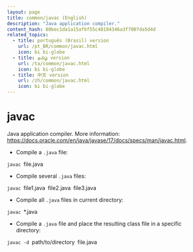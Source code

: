 ```yaml
---
layout: page
title: common/javac (English)
description: "Java application compiler."
content_hash: 80bec1da1a15afbf55c48104346a3f7007da5d4d
related_topics:
  - title: português (Brasil) version
    url: /pt_BR/common/javac.html
    icon: bi bi-globe
  - title: தமிழ் version
    url: /ta/common/javac.html
    icon: bi bi-globe
  - title: 中文 version
    url: /zh/common/javac.html
    icon: bi bi-globe
---
```

# javac

Java application compiler.
More information: <https://docs.oracle.com/en/java/javase/17/docs/specs/man/javac.html>.

- Compile a `.java` file:

`javac `<span class="tldr-var badge badge-pill bg-dark-lm bg-white-dm text-white-lm text-dark-dm font-weight-bold">file.java</span>

- Compile several `.java` files:

`javac `<span class="tldr-var badge badge-pill bg-dark-lm bg-white-dm text-white-lm text-dark-dm font-weight-bold">file1.java</span>` `<span class="tldr-var badge badge-pill bg-dark-lm bg-white-dm text-white-lm text-dark-dm font-weight-bold">file2.java</span>` `<span class="tldr-var badge badge-pill bg-dark-lm bg-white-dm text-white-lm text-dark-dm font-weight-bold">file3.java</span>

- Compile all `.java` files in current directory:

`javac `<span class="tldr-var badge badge-pill bg-dark-lm bg-white-dm text-white-lm text-dark-dm font-weight-bold">*.java</span>

- Compile a `.java` file and place the resulting class file in a specific directory:

`javac -d `<span class="tldr-var badge badge-pill bg-dark-lm bg-white-dm text-white-lm text-dark-dm font-weight-bold">path/to/directory</span>` `<span class="tldr-var badge badge-pill bg-dark-lm bg-white-dm text-white-lm text-dark-dm font-weight-bold">file.java</span>
